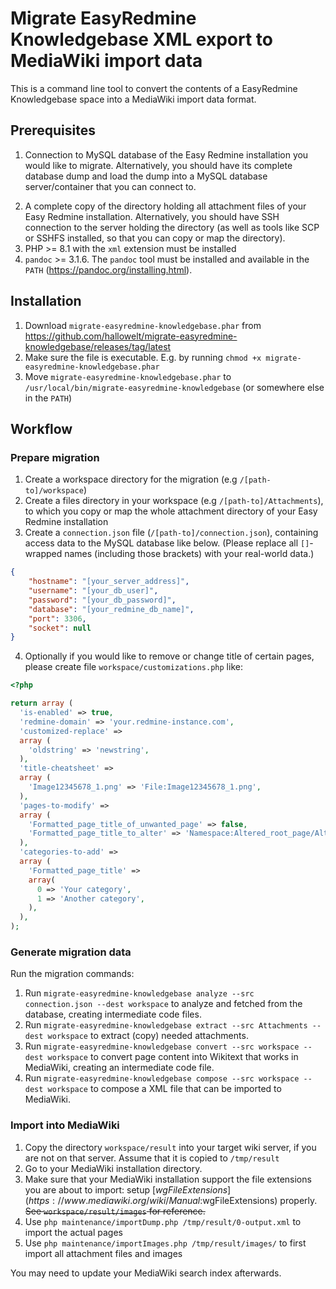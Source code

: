 # Migrate EasyRedmine Knowledgebase XML export to MediaWiki import data

This is a command line tool to convert the contents of a EasyRedmine Knowledgebase space into a MediaWiki import data format.

## Prerequisites
1. Connection to MySQL database of the Easy Redmine installation you would like to migrate. Alternatively, you should have its complete database dump and load the dump into a MySQL database server/container that you can connect to.
<!--TODO: specify data tables needed-->
2. A complete copy of the directory holding all attachment files of your Easy Redmine installation. Alternatively, you should have SSH connection to the server holding the directory (as well as tools like SCP or SSHFS installed, so that you can copy or map the directory).
3. PHP >= 8.1 with the `xml` extension must be installed
4. `pandoc` >= 3.1.6. The `pandoc` tool must be installed and available in the `PATH` (https://pandoc.org/installing.html).

## Installation
1. Download `migrate-easyredmine-knowledgebase.phar` from https://github.com/hallowelt/migrate-easyredmine-knowledgebase/releases/tag/latest
2. Make sure the file is executable. E.g. by running `chmod +x migrate-easyredmine-knowledgebase.phar`
3. Move `migrate-easyredmine-knowledgebase.phar` to `/usr/local/bin/migrate-easyredmine-knowledgebase` (or somewhere else in the `PATH`)

## Workflow

### Prepare migration
1. Create a workspace directory for the migration (e.g `/[path-to]/workspace`)
2. Create a files directory in your workspace (e.g `/[path-to]/Attachments`), to which you copy or map the whole attachment directory of your Easy Redmine installation
3. Create a `connection.json` file (`/[path-to]/connection.json`), containing access data to the MySQL database like below. (Please replace all `[]`-wrapped names (including those brackets) with your real-world data.)
```json
{
    "hostname": "[your_server_address]",
    "username": "[your_db_user]",
    "password": "[your_db_password]",
    "database": "[your_redmine_db_name]",
    "port": 3306,
    "socket": null
}
```
4. Optionally if you would like to remove or change title of certain pages, please create file `workspace/customizations.php` like:
```php
<?php

return array (
  'is-enabled' => true,
  'redmine-domain' => 'your.redmine-instance.com',
  'customized-replace' => 
  array (
    'oldstring' => 'newstring',
  ),
  'title-cheatsheet' => 
  array (
    'Image12345678_1.png' => 'File:Image12345678_1.png',
  ),
  'pages-to-modify' => 
  array (
    'Formatted_page_title_of_unwanted_page' => false,
    'Formatted_page_title_to_alter' => 'Namespace:Altered_root_page/Altered_title',
  ),
  'categories-to-add' => 
  array (
    'Formatted_page_title' => 
    array(
      0 => 'Your category',
      1 => 'Another category',
    ),
  ),
);
```
### Generate migration data
Run the migration commands:
1. Run `migrate-easyredmine-knowledgebase analyze --src connection.json --dest workspace` to analyze and fetched from the database, creating intermediate code files.
2. Run `migrate-easyredmine-knowledgebase extract --src Attachments --dest workspace` to extract (copy) needed attachments.
3. Run `migrate-easyredmine-knowledgebase convert --src workspace --dest workspace` to convert page content into Wikitext that works in MediaWiki, creating an intermediate code file.
4. Run `migrate-easyredmine-knowledgebase compose --src workspace --dest workspace` to compose a XML file that can be imported to MediaWiki.
### Import into MediaWiki
1. Copy the directory `workspace/result` into your target wiki server, if you are not on that server. Assume that it is copied to `/tmp/result`
2. Go to your MediaWiki installation directory.
3. Make sure that your MediaWiki installation support the file extensions you are about to import: setup [$wgFileExtensions](https://www.mediawiki.org/wiki/Manual:$wgFileExtensions) properly. ~~See `workspace/result/images` for reference.~~
4. Use `php maintenance/importDump.php /tmp/result/0-output.xml` to import the actual pages
5. Use `php maintenance/importImages.php /tmp/result/images/` to first import all attachment files and images

You may need to update your MediaWiki search index afterwards.
